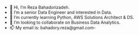 - 👋 Hi, I’m Reza Bahadorizadeh.
- 👀 I’m a senior Data Engineer and interested in Data.
- 🌱 I’m currently learning Python, AWS Solutions Architect & DS.
- 💞️ I’m looking to collaborate on Business Data Analytics.
- 📫 My email is: bahadory.reza@gmail.com-

<!---
RezaBahadori57/RezaBahadori57 is a ✨ special ✨ repository because its `README.md` (this file) appears on your GitHub profile.
You can click the Preview link to take a look at your changes.
--->
